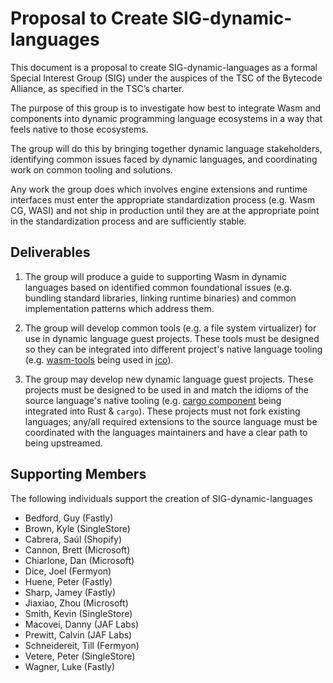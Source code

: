 # Proposal to Create SIG-dynamic-languages

This document is a proposal to create SIG-dynamic-languages as a formal Special Interest Group (SIG) under the auspices of the TSC of the Bytecode Alliance, as specified in the TSC’s charter.

The purpose of this group is to investigate how best to integrate Wasm and components into dynamic programming language ecosystems in a way that feels native to those ecosystems.

The group will do this by bringing together dynamic language stakeholders, identifying common issues faced by dynamic languages, and coordinating work on common tooling and solutions.

Any work the group does which involves engine extensions and runtime interfaces must enter the appropriate standardization process (e.g. Wasm CG, WASI) and not ship in production until they are at the appropriate point in the standardization process and are sufficiently stable.

## Deliverables

1. The group will produce a guide to supporting Wasm in dynamic languages based on identified common foundational issues (e.g. bundling standard libraries, linking runtime binaries) and common implementation patterns which address them.

1. The group will develop common tools (e.g. a file system virtualizer) for use in dynamic language guest projects. These tools must be designed so they can be integrated into different project's native language tooling (e.g. [wasm-tools](https://github.com/bytecodealliance/wasm-tools) being used in [jco](https://github.com/bytecodealliance/jco/tree/main)).

1. The group may develop new dynamic language guest projects. These projects must be designed to be used in and match the idioms of the source language's native tooling (e.g. [cargo component](https://github.com/bytecodealliance/cargo-component) being integrated into Rust & `cargo`). These projects must not fork existing languages; any/all required extensions to the source language must be coordinated with the languages maintainers and have a clear path to being upstreamed.

## Supporting Members

The following individuals support the creation of SIG-dynamic-languages

* Bedford, Guy (Fastly)
* Brown, Kyle (SingleStore)
* Cabrera, Saúl (Shopify)
* Cannon, Brett (Microsoft)
* Chiarlone, Dan (Microsoft)
* Dice, Joel (Fermyon)
* Huene, Peter (Fastly)
* Sharp, Jamey (Fastly)
* Jiaxiao, Zhou (Microsoft)
* Smith, Kevin (SingleStore)
* Macovei, Danny (JAF Labs)
* Prewitt, Calvin (JAF Labs)
* Schneidereit, Till (Fermyon)
* Vetere, Peter (SingleStore)
* Wagner, Luke (Fastly)

